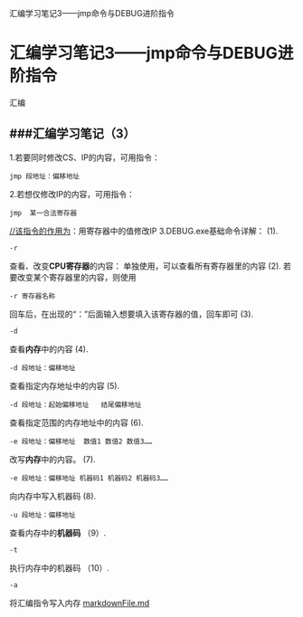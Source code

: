 汇编学习笔记3——jmp命令与DEBUG进阶指令

# 汇编学习笔记3——jmp命令与DEBUG进阶指令

汇编

## ###**汇编学习笔记（3）**

1.若要同时修改CS、IP的内容，可用指令：

	jmp 段地址：偏移地址

2.若想仅修改IP的内容，可用指令：

	jmp  某一合法寄存器

[//该指令的作用为](http:////xn--siqyptlt36dcxuv1bsx7d)：用寄存器中的值修改IP
3.DEBUG.exe基础命令详解：
(1).

	-r

查看、改变**CPU寄存器**的内容：
单独使用，可以查看所有寄存器里的内容
(2).
若要改变某个寄存器里的内容，则使用

	-r 寄存器名称

回车后，在出现的“：”后面输入想要填入该寄存器的值，回车即可
(3).

	-d

查看**内存**中的内容
(4).

	-d 段地址：偏移地址

查看指定内存地址中的内容
(5).

	-d 段地址：起始偏移地址   结尾偏移地址

查看指定范围的内存地址中的内容
(6).

	-e 段地址：偏移地址  数值1 数值2 数值3……

改写**内存**中的内容。
(7).

	-e 段地址：偏移地址 机器码1 机器码2 机器码3……

向内存中写入机器码
(8).

	-u 段地址：偏移地址

查看内存中的**机器码**
（9）.

	-t

执行内存中的机器码
（10）.

	-a

将汇编指令写入内存
[markdownFile.md](../_resources/6667d0d9282833b4ecaaf3339d32d5bb.bin)